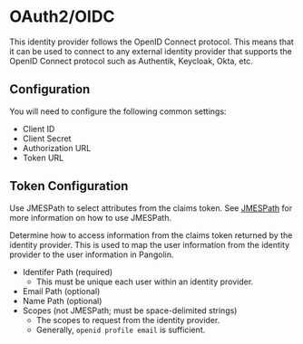 # OAuth2/OIDC

This identity provider follows the OpenID Connect protocol. This means that it can be used to connect to any external identity provider that supports the OpenID Connect protocol such as Authentik, Keycloak, Okta, etc.

## Configuration

You will need to configure the following common settings:

- Client ID
- Client Secret
- Authorization URL
- Token URL

## Token Configuration

Use JMESPath to select attributes from the claims token. See [JMESPath](https://jmespath.org/) for more information on how to use JMESPath.

Determine how to access information from the claims token returned by the identity provider. This is used to map the user information from the identity provider to the user information in Pangolin.

- Identifer Path (required)
  - This must be unique each user within an identity provider.
- Email Path (optional)
- Name Path (optional)
- Scopes (not JMESPath; must be space-delimited strings)
  - The scopes to request from the identity provider.
  - Generally, `openid profile email` is sufficient.
